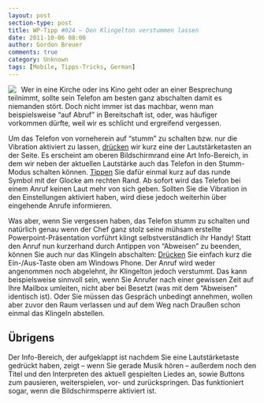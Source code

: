 ```yaml
---
layout: post
section-type: post
title: WP-Tipp #024 – Den Klingelton verstummen lassen
date: 2011-10-06 08:00
author: Gordon Breuer
comments: true
category: Unknown
tags: [Mobile, Tipps-Tricks, German]
---
```

<p><img style="margin: 0px 10px 0px 0px; display: inline; float: left" align="left" src="http://anheledirwp.blob.core.windows.net/wordpress/2011/10/telefon.png" /></p>  <p>Wer in eine Kirche oder ins Kino geht oder an einer Besprechung teilnimmt, sollte sein Telefon am besten ganz abschalten damit es niemanden stört. Doch nicht immer ist das machbar, wenn man beispielsweise “auf Abruf” in Bereitschaft ist, oder, was häufiger vorkommen dürfte, weil wir es schlicht und ergreifend vergessen.</p>  <p>Um das Telefon von vorneherein auf “stumm” zu schalten bzw. nur die Vibration aktiviert zu lassen, <a href="/post/2011/09/12/WP7-Tipp-007-%E2%80%93-Standard-Gesten.aspx">drücken</a> wir kurz eine der Lautstärketasten an der Seite. Es erscheint am oberen Bildschirmrand eine Art Info-Bereich, in dem wir neben der aktuellen Lautstärke auch das Telefon in den Stumm-Modus schalten können. <a href="/post/2011/09/12/WP7-Tipp-007-%E2%80%93-Standard-Gesten.aspx">Tippen</a> Sie dafür einmal kurz auf das runde Symbol mit der Glocke am rechten Rand. Ab sofort wird das Telefon bei einem Anruf keinen Laut mehr von sich geben. Sollten Sie die Vibration in den Einstellungen aktiviert haben, wird diese jedoch weiterhin über eingehende Anrufe informieren.</p>  <p>Was aber, wenn Sie vergessen haben, das Telefon stumm zu schalten und natürlich genau wenn der Chef ganz stolz seine mühsam erstellte Powerpoint-Präsentation vorführt klingt selbstverständlich ihr Handy! Statt den Anruf nun kurzerhand durch Antippen von “Abweisen” zu beenden, können Sie auch nur das Klingeln abschalten: <a href="/post/2011/09/12/WP7-Tipp-007-%E2%80%93-Standard-Gesten.aspx">Drücken</a> Sie einfach kurz die Ein-/Aus-Taste oben am Windows Phone. Der Anruf wird weder angenommen noch abgelehnt, ihr Klingelton jedoch verstummt. Das kann beispielsweise sinnvoll sein, wenn Sie Anrufer nach einer gewissen Zeit auf Ihre Mailbox umleiten, nicht aber bei Besetzt (was mit dem “Abweisen” identisch ist). Oder Sie müssen das Gespräch unbedingt annehmen, wollen aber zuvor den Raum verlassen und auf dem Weg nach Draußen schon einmal das Klingeln abstellen.</p>  <h2>Übrigens</h2>  <p>Der Info-Bereich, der aufgeklappt ist nachdem Sie eine Lautstärketaste gedrückt haben, zeigt – wenn Sie gerade Musik hören – außerdem noch den Titel und den Interpreten des aktuell gespielten Liedes an, sowie Buttons zum pausieren, weiterspielen, vor- und zurückspringen. Das funktioniert sogar, wenn die Bildschirmsperre aktiviert ist.</p>
